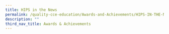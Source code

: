 ```yaml
---
title: HIPS in the News
permalink: /quality-cce-education/Awards-and-Achievements/HIPS-IN-THE-NEWS/
description: ""
third_nav_title: Awards & Achievements
---
```

